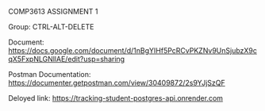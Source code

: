 COMP3613 ASSIGNMENT 1 

Group: CTRL-ALT-DELETE

Document: https://docs.google.com/document/d/1nBgYIHf5PcRCvPKZNv9UnSjubzX9cqX5FxpNLGNllAE/edit?usp=sharing 

Postman Documentation: https://documenter.getpostman.com/view/30409872/2s9YJjSzQF  

Deloyed link: https://tracking-student-postgres-api.onrender.com 
